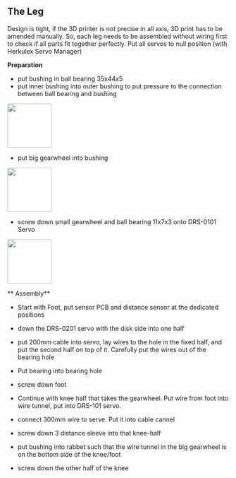 ## The Leg

Design is tight, if the 3D printer is not precise in all axis,  3D print has to be amended manually. So, each leg needs to be assembled without wiring first to check if all parts fit together perfectly.
Put all servos to null position (with Herkulex Servo Manager)

**Preparation**

* put bushing in ball bearing 35x44x5
* put inner bushing into outer bushing to put pressure to the connection between ball bearing and bushing

<img width=100 src="../images/put-outer-bushing-into-bearing.jpg"/> 

* put big gearwheel into bushing

<img width=100 src="../images/put-inner-bushing-into-outer-bushing.jpg"/> 

* screw down small gearwheel and ball bearing 11x7x3 onto DRS-0101 Servo

<img width=100 src="../images/put-small-gearwheel-on-knee-servo.jpg"/> 

** Assembly**

* Start with Foot, put sensor PCB and distance sensor at the dedicated positions
* down the DRS-0201 servo with the disk side  into one half
* put 200mm cable into servo, lay wires to the hole in the fixed half, and put the second half on top of it. Carefully put the wires out of the bearing hole
* Put bearing into bearing hole
* screw down foot

* Continue with knee half that takes the gearwheel. Put wire from foot into wire tunnel, put into DRS-101 servo.
* connect 300mm wire to serve. Put it into cable cannel
* screw down 3 distance sleeve into that knee-half
* put bushing into rabbet such that the wire tunnel in the big gearwheel is on the bottom side of the knee/foot
* screw down the other half of the knee


